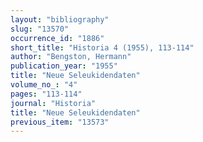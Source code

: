 ```yaml
---
layout: "bibliography"
slug: "13570"
occurrence_id: "1886"
short_title: "Historia 4 (1955), 113-114"
author: "Bengston, Hermann"
publication_year: "1955"
title: "Neue Seleukidendaten"
volume_no_: "4"
pages: "113-114"
journal: "Historia"
title: "Neue Seleukidendaten"
previous_item: "13573"
---
```


